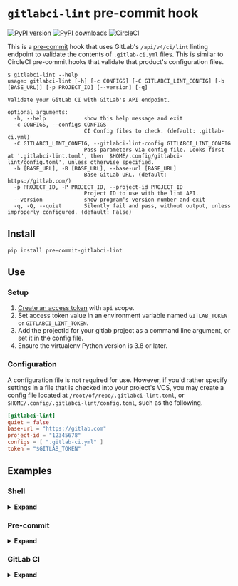 # `gitlabci-lint` pre-commit hook

[![PyPI version](https://img.shields.io/pypi/v/pre-commit-gitlabci-lint.svg?logo=pypi&style=flat-square)](https://pypi.org/project/pre-commit-gitlabci-lint/)
[![PyPI downloads](https://img.shields.io/pypi/dm/pre-commit-gitlabci-lint?style=flat-square)](https://pypistats.org/packages/pre-commit-gitlabci-lint)
[![CircleCI](https://dl.circleci.com/status-badge/img/gh/emmeowzing/gitlabci-lint-pre-commit-hook/tree/main.svg?style=svg)](https://dl.circleci.com/status-badge/redirect/gh/emmeowzing/gitlabci-lint-pre-commit-hook/tree/main)

This is a [pre-commit](https://pre-commit.com/) hook that uses GitLab's `/api/v4/ci/lint` linting endpoint to validate the contents of `.gitlab-ci.yml` files. This is similar to CircleCI pre-commit hooks that validate that product's configuration files.

```text
$ gitlabci-lint --help
usage: gitlabci-lint [-h] [-c CONFIGS] [-C GITLABCI_LINT_CONFIG] [-b [BASE_URL]] [-p PROJECT_ID] [--version] [-q]

Validate your GitLab CI with GitLab's API endpoint.

optional arguments:
  -h, --help            show this help message and exit
  -c CONFIGS, --configs CONFIGS
                        CI Config files to check. (default: .gitlab-ci.yml)
  -C GITLABCI_LINT_CONFIG, --gitlabci-lint-config GITLABCI_LINT_CONFIG
                        Pass parameters via config file. Looks first at '.gitlabci-lint.toml', then '$HOME/.config/gitlabci-lint/config.toml', unless otherwise specified.
  -b [BASE_URL], -B [BASE_URL], --base-url [BASE_URL]
                        Base GitLab URL. (default: https://gitlab.com/)
  -p PROJECT_ID, -P PROJECT_ID, --project-id PROJECT_ID
                        Project ID to use with the lint API.
  --version             show program's version number and exit
  -q, -Q, --quiet       Silently fail and pass, without output, unless improperly configured. (default: False)
```

## Install

```shell
pip install pre-commit-gitlabci-lint
```

## Use

### Setup

1. [Create an access token](https://gitlab.com/-/profile/personal_access_tokens) with `api` scope.
2. Set access token value in an environment variable named `GITLAB_TOKEN` or `GITLABCI_LINT_TOKEN`.
3. Add the projectId for your gitlab project as a command line argument, or set it in the config file.
4. Ensure the virtualenv Python version is 3.8 or later.

### Configuration

A configuration file is not required for use. However, if you'd rather specify settings in a file that is checked into your project's VCS, you may create a config file located at `/root/of/repo/.gitlabci-lint.toml`, or `$HOME/.config/.gitlabci-lint/config.toml`, such as the following.

```toml
[gitlabci-lint]
quiet = false
base-url = "https://gitlab.com"
project-id = "12345678"
configs = [ ".gitlab-ci.yml" ]
token = "$GITLAB_TOKEN"
```

## Examples

### Shell

<details>
  <summary><b>Expand</b></summary>

```console
$ export GITLAB_TOKEN="$(pass show gitlab-api-key)"
$ gitlabci-lint -p <project_id>
Config file at '.gitlab-ci.yml' is valid.
```

</details>

### Pre-commit

<details>
  <summary><b>Expand</b></summary>

An example `.pre-commit-config.yaml`:

```yaml
---
repos:
  - repo: https://github.com/bjd2385/pre-commit-gitlabci-lint
    rev: <latest release>
    hooks:
      - id: gitlabci-lint
      # args: [-b, 'https://custom.gitlab.host.com', '-p', '12345678']
```
</details>

### GitLab CI

<details>
  <summary><b>Expand</b></summary>

Here is an example Gitlab CI job that lints all GitLab CI files in a project on merge requests with naming conventions matching the regex `.*.gitlab-ci.yml`.

```yaml
gitlab-ci-lint:
  stage: test
  image: cimg/base:2023.12
  variables:
    GITLAB_CI_LINT_VERSION: <version>
    YQ_VERSION: 4.40.5
  before_script:
    - set -eo pipefail
    - sudo apt update && sudo apt install -y python3-pip
    - pip install -q --disable-pip-version-check --no-python-version-warning pre-commit-gitlabci-lint=="$GITLAB_CI_LINT_VERSION"
    - |
      wget https://github.com/mikefarah/yq/releases/download/v${YQ_VERSION}/yq_linux_amd64 -O yq
      sudo install yq /usr/local/bin/yq
  script:
    - |+
      mapfile -t _TEMPLATES < <(find . -type f -regex ".*.gitlab-ci.yml")

      for template in "${_TEMPLATES[@]}"; do
          printf "INFO: Considering \"%s\"\\n" "$template"

          # Count the number of jobs present in a GitLab CI template. Job templates aren't counted as jobs.
          _JOB_COUNT="$(yq '... comments="" | to_entries | filter(.key != "include" and .key != "default" and .key != "stages" and .key != "variables" and .key != "workflow" and (.key != ".*") and .key != "cache") | from_entries | length' "$template")"

          if [ "$_JOB_COUNT" -ne "0" ]; then
              printf "INFO: Linting \"%s\"\\n" "$template"
              gitlabci-lint -p "$CI_PROJECT_ID" -b https://"$CI_SERVER_HOST" -c "$template"
          else
              printf "INFO: Skipping \"%s\": no defined jobs.\\n" "$template"
          fi
      done
  tags:
    - small
  rules:
    - $CI_MERGE_REQUEST_TARGET_BRANCH_NAME =~ /^(develop|main)$/
```
</details>